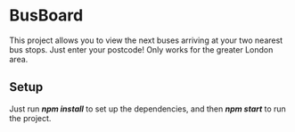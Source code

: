 # BusBoard

This project allows you to view the next buses arriving at your two nearest bus stops. Just enter your postcode! Only works for the greater London area.

## Setup

Just run ***npm install*** to set up the dependencies, and then ***npm start*** to run the project.
